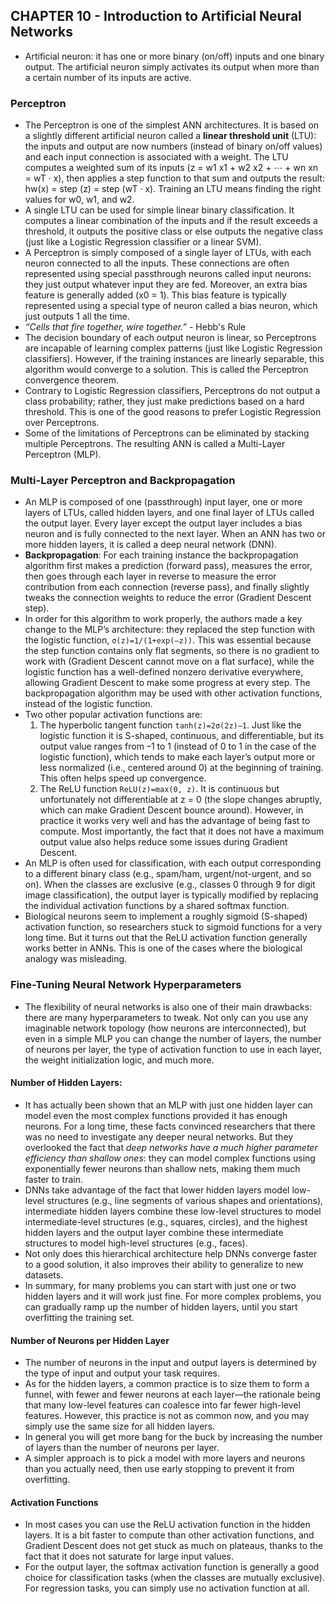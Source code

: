 ## CHAPTER 10 - Introduction to Artificial Neural Networks

- Artificial neuron: it has one or more binary (on/off) inputs and one binary output. The artificial neuron simply activates its output when more than a certain number of its inputs are active.

### Perceptron
- The Perceptron is one of the simplest ANN architectures. It is based on a slightly different artificial neuron called a **linear threshold unit** (LTU): the inputs and output are now numbers (instead of binary on/off values) and each input connection is associated with a weight. The LTU computes a weighted sum of its inputs (z = w1 x1 + w2 x2 + ⋯ + wn xn = wT · x), then applies a step function to that sum and outputs the result: hw(x) = step (z) = step (wT · x). Training an LTU means finding the right values for w0, w1, and w2.
- A single LTU can be used for simple linear binary classification. It computes a linear combination of the inputs and if the result exceeds a threshold, it outputs the positive class or else outputs the negative class (just like a Logistic Regression classifier or a linear SVM).
- A Perceptron is simply composed of a single layer of LTUs, with each neuron connected to all the inputs. These connections are often represented using special passthrough neurons called input neurons: they just output whatever input they are fed. Moreover, an extra bias feature is generally added (x0 = 1). This bias feature is typically represented using a special type of neuron called a bias neuron, which just outputs 1 all the time.
- *“Cells that fire together, wire together.”* - Hebb's Rule
- The decision boundary of each output neuron is linear, so Perceptrons are incapable of learning complex patterns (just like Logistic Regression classifiers). However, if the training instances are linearly separable, this algorithm would converge to a solution. This is called the Perceptron convergence theorem. 
- Contrary to Logistic Regression classifiers, Perceptrons do not output a class probability; rather, they just make predictions based on a hard threshold. This is one of the good reasons to prefer Logistic Regression over Perceptrons. 
- Some of the limitations of Perceptrons can be eliminated by stacking multiple Perceptrons. The resulting ANN is called a Multi-Layer Perceptron (MLP). 

### Multi-Layer Perceptron and Backpropagation
- An MLP is composed of one (passthrough) input layer, one or more layers of LTUs, called hidden layers, and one final layer of LTUs called the output layer. Every layer except the output layer includes a bias neuron and is fully connected to the next layer. When an ANN has two or more hidden layers, it is called a deep neural network (DNN).
- **Backpropagation**: For each training instance the backpropagation algorithm first makes a prediction (forward pass), measures the error, then goes through each layer in reverse to measure the error contribution from each connection (reverse pass), and finally slightly tweaks the connection weights to reduce the error (Gradient Descent step). 
- In order for this algorithm to work properly, the authors made a key change to the MLP’s architecture: they replaced the step function with the logistic function, `σ(z)=1/(1+exp(–z))`. This was essential because the step function contains only flat segments, so there is no gradient to work with (Gradient Descent cannot move on a flat surface), while the logistic function has a well-defined nonzero derivative everywhere, allowing Gradient Descent to make some progress at every step. The backpropagation algorithm may be used with other activation functions, instead of the logistic function.
- Two other popular activation functions are:
    1. The hyperbolic tangent function `tanh(z)=2σ(2z)–1`. Just like the logistic function it is S-shaped, continuous, and differentiable, but its output value ranges from –1 to 1 (instead of 0 to 1 in the case of the logistic function), which tends to make each layer’s output more or less normalized (i.e., centered around 0) at the beginning of training. This often helps speed up convergence.
    2. The ReLU function `ReLU(z)=max(0, z)`. It is continuous but unfortunately not differentiable at z = 0 (the slope changes abruptly, which can make Gradient Descent bounce around). However, in practice it works very well and has the advantage of being fast to compute. Most importantly, the fact that it does not have a maximum output value also helps reduce some issues during Gradient Descent.
- An MLP is often used for classification, with each output corresponding to a different binary class (e.g., spam/ham, urgent/not-urgent, and so on). When the classes are exclusive (e.g., classes 0 through 9 for digit image classification), the output layer is typically modified by replacing the individual activation functions by a shared softmax function. 
- Biological neurons seem to implement a roughly sigmoid (S-shaped) activation function, so researchers stuck to sigmoid functions for a very long time. But it turns out that the ReLU activation function generally works better in ANNs. This is one of the cases where the biological analogy was misleading.

### Fine-Tuning Neural Network Hyperparameters
- The flexibility of neural networks is also one of their main drawbacks: there are many hyperparameters to tweak. Not only can you use any imaginable network topology (how neurons are interconnected), but even in a simple MLP you can change the number of layers, the number of neurons per layer, the type of activation function to use in each layer, the weight initialization logic, and much more.  

#### Number of Hidden Layers: 
- It has actually been shown that an MLP with just one hidden layer can model even the most complex functions provided it has enough neurons. For a long time, these facts convinced researchers that there was no need to investigate any deeper neural networks. But they overlooked the fact that *deep networks have a much higher parameter efficiency than shallow ones*: they can model complex functions using exponentially fewer neurons than shallow nets, making them much faster to train. 
- DNNs take advantage of the fact that lower hidden layers model low-level structures (e.g., line segments of various shapes and orientations), intermediate hidden layers combine these low-level structures to model intermediate-level structures (e.g., squares, circles), and the highest hidden layers and the output layer combine these intermediate structures to model high-level structures (e.g., faces). 
- Not only does this hierarchical architecture help DNNs converge faster to a good solution, it also improves their ability to generalize to new datasets.
- In summary, for many problems you can start with just one or two hidden layers and it will work just fine. For more complex problems, you can gradually ramp up the number of hidden layers, until you start overfitting the training set.  

#### Number of Neurons per Hidden Layer
- The number of neurons in the input and output layers is determined by the type of input and output your task requires.
- As for the hidden layers, a common practice is to size them to form a funnel, with fewer and fewer neurons at each layer—the rationale being that many low-level features can coalesce into far fewer high-level features. However, this practice is not as common now, and you may simply use the same size for all hidden layers. 
- In general you will get more bang for the buck by increasing the number of layers than the number of neurons per layer.
- A simpler approach is to pick a model with more layers and neurons than you actually need, then use early stopping to prevent it from overfitting.  

#### Activation Functions
- In most cases you can use the ReLU activation function in the hidden layers. It is a bit faster to compute than other activation functions, and Gradient Descent does not get stuck as much on plateaus, thanks to the fact that it does not saturate for large input values. 
- For the output layer, the softmax activation function is generally a good choice for classification tasks (when the classes are mutually exclusive). For regression tasks, you can simply use no activation function at all.
